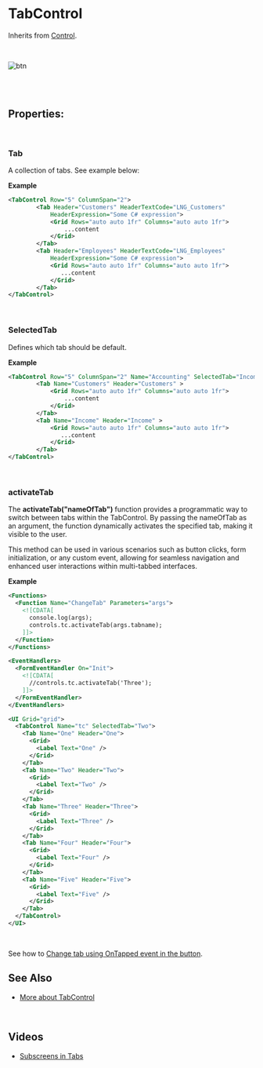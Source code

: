 
# TabControl

Inherits from [Control](control.md).

<br/>

![btn](https://profitbasedocs.blob.core.windows.net/images/onTappedTab0.png)

<br/>

<br/>

## Properties:

<br/>

### Tab

A collection of tabs. See example below:

**Example**

```xml
<TabControl Row="5" ColumnSpan="2">
        <Tab Header="Customers" HeaderTextCode="LNG_Customers"
            HeaderExpression="Some C# expression">
            <Grid Rows="auto auto 1fr" Columns="auto auto 1fr">
                ...content
            </Grid>
        </Tab>
        <Tab Header="Employees" HeaderTextCode="LNG_Employees"
            HeaderExpression="Some C# expression">
            <Grid Rows="auto auto 1fr" Columns="auto auto 1fr">
               ...content
            </Grid>
        </Tab>
</TabControl>
```

<br/>

### SelectedTab

Defines which tab should be default.



**Example**

```xml
<TabControl Row="5" ColumnSpan="2" Name="Accounting" SelectedTab="Income">
        <Tab Name="Customers" Header="Customers" >
            <Grid Rows="auto auto 1fr" Columns="auto auto 1fr">
                ...content
            </Grid>
        </Tab>
        <Tab Name="Income" Header="Income" >
            <Grid Rows="auto auto 1fr" Columns="auto auto 1fr">
               ...content
            </Grid>
        </Tab>
</TabControl>
```

<br/>


### activateTab

The **activateTab("nameOfTab")** function provides a programmatic way to switch between tabs within the TabControl. By passing the nameOfTab as an argument, the function dynamically activates the specified tab, making it visible to the user. 

This method can be used in various scenarios such as button clicks, form initialization, or any custom event, allowing for seamless navigation and enhanced user interactions within multi-tabbed interfaces.



**Example**

```xml
<Functions>
  <Function Name="ChangeTab" Parameters="args">
    <![CDATA[
      console.log(args);
      controls.tc.activateTab(args.tabname);
    ]]>
  </Function>
</Functions>

<EventHandlers>
  <FormEventHandler On="Init">
    <![CDATA[
      //controls.tc.activateTab('Three');
    ]]>
  </FormEventHandler>
</EventHandlers>

<UI Grid="grid">
  <TabControl Name="tc" SelectedTab="Two">
    <Tab Name="One" Header="One">
      <Grid>
        <Label Text="One" />
      </Grid>
    </Tab>
    <Tab Name="Two" Header="Two">
      <Grid>
        <Label Text="Two" />
      </Grid>
    </Tab>
    <Tab Name="Three" Header="Three">
      <Grid>
        <Label Text="Three" />
      </Grid>
    </Tab>
    <Tab Name="Four" Header="Four">
      <Grid>
        <Label Text="Four" />
      </Grid>
    </Tab>
    <Tab Name="Five" Header="Five">
      <Grid>
        <Label Text="Five" />
      </Grid>
    </Tab>
  </TabControl>
</UI>

```

<br/>

See how to [Change tab using OnTapped event in the button](../../../workbooks/components/uielements/tabcontrol.md).


## See Also

- [More about TabControl](../../../workbooks/components/uielements/tabcontrol.md)

<br/>

## Videos

- [Subscreens in Tabs](../../../../videos/workbooks.md)
